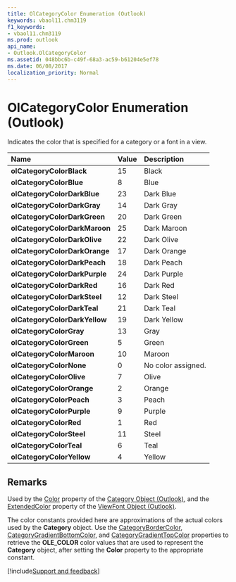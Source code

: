 ```yaml
---
title: OlCategoryColor Enumeration (Outlook)
keywords: vbaol11.chm3119
f1_keywords:
- vbaol11.chm3119
ms.prod: outlook
api_name:
- Outlook.OlCategoryColor
ms.assetid: 048bbc6b-c49f-68a3-ac59-b61204e5ef78
ms.date: 06/08/2017
localization_priority: Normal
---
```



# OlCategoryColor Enumeration (Outlook)

Indicates the color that is specified for a category or a font in a view.



|Name|Value|Description|
|:-----|:-----|:-----|
| **olCategoryColorBlack**|15|Black|
| **olCategoryColorBlue**|8|Blue|
| **olCategoryColorDarkBlue**|23|Dark Blue|
| **olCategoryColorDarkGray**|14|Dark Gray|
| **olCategoryColorDarkGreen**|20|Dark Green|
| **olCategoryColorDarkMaroon**|25|Dark Maroon|
| **olCategoryColorDarkOlive**|22|Dark Olive|
| **olCategoryColorDarkOrange**|17|Dark Orange|
| **olCategoryColorDarkPeach**|18|Dark Peach|
| **olCategoryColorDarkPurple**|24|Dark Purple|
| **olCategoryColorDarkRed**|16|Dark Red|
| **olCategoryColorDarkSteel**|12|Dark Steel|
| **olCategoryColorDarkTeal**|21|Dark Teal|
| **olCategoryColorDarkYellow**|19|Dark Yellow|
| **olCategoryColorGray**|13|Gray|
| **olCategoryColorGreen**|5|Green|
| **olCategoryColorMaroon**|10|Maroon|
| **olCategoryColorNone**|0|No color assigned.|
| **olCategoryColorOlive**|7|Olive|
| **olCategoryColorOrange**|2|Orange|
| **olCategoryColorPeach**|3|Peach|
| **olCategoryColorPurple**|9|Purple|
| **olCategoryColorRed**|1|Red|
| **olCategoryColorSteel**|11|Steel|
| **olCategoryColorTeal**|6|Teal|
| **olCategoryColorYellow**|4|Yellow|

## Remarks

Used by the [Color](Outlook.Category.Color.md) property of the [Category Object (Outlook)](Outlook.Category.md), and the [ExtendedColor](Outlook.ViewFont.ExtendedColor.md) property of the [ViewFont Object (Outlook)](Outlook.ViewFont.md).

The color constants provided here are approximations of the actual colors used by the  **Category** object. Use the [CategoryBorderColor](Outlook.Category.CategoryBorderColor.md), [CategoryGradientBottomColor](Outlook.Category.CategoryGradientBottomColor.md), and [CategoryGradientTopColor](Outlook.Category.CategoryGradientTopColor.md) properties to retrieve the **OLE_COLOR** color values that are used to represent the **Category** object, after setting the **Color** property to the appropriate constant.

[!include[Support and feedback](~/includes/feedback-boilerplate.md)]